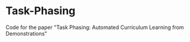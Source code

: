 # Task-Phasing
Code for the paper "Task Phasing: Automated Curriculum Learning from Demonstrations"
